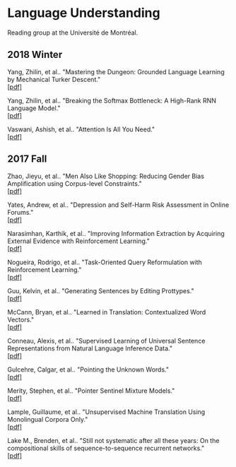 # Language Understanding
Reading group at the Université de Montréal.

## 2018 Winter
Yang, Zhilin, et al.. "Mastering the Dungeon: Grounded Language Learning by Mechanical Turker Descent."
</br>[[pdf]](https://arxiv.org/pdf/1711.07950.pdf)

Yang, Zhilin, et al.. "Breaking the Softmax Bottleneck: A High-Rank RNN Language Model."
</br>[[pdf]](https://arxiv.org/pdf/1711.03953.pdf)

Vaswani, Ashish, et al.. "Attention Is All You Need."
</br>[[pdf]](https://arxiv.org/pdf/1706.03762.pdf)

## 2017 Fall
Zhao, Jieyu, et al.. "Men Also Like Shopping: Reducing Gender Bias Amplification using Corpus-level Constraints."
</br>[[pdf]](http://www.aclweb.org/anthology/D/D17/D17-1319.pdf)

Yates, Andrew, et al.. "Depression and Self-Harm Risk Assessment in Online Forums."
</br>[[pdf]](http://aclweb.org/anthology/D17-1321)

Narasimhan, Karthik, et al.. "Improving Information Extraction by Acquiring External Evidence with Reinforcement Learning."
</br>[[pdf]](https://arxiv.org/pdf/1603.07954.pdf)

Nogueira, Rodrigo, et al.. "Task-Oriented Query Reformulation with Reinforcement Learning."
</br>[[pdf]](https://arxiv.org/pdf/1704.04572.pdf)

Guu, Kelvin, et al.. "Generating Sentences by Editing Prottypes."
</br>[[pdf]](https://arxiv.org/pdf/1709.08878.pdf)

McCann, Bryan, et al.. "Learned in Translation: Contextualized Word Vectors."
</br>[[pdf]](https://arxiv.org/pdf/1708.00107.pdf)

Conneau, Alexis, et al.. "Supervised Learning of Universal Sentence Representations from Natural Language Inference Data."
</br>[[pdf]](https://arxiv.org/pdf/1705.02364.pdf)

Gulcehre, Calgar, et al.. "Pointing the Unknown Words."
</br>[[pdf]](https://arxiv.org/pdf/1603.08148.pdf)

Merity, Stephen, et al.. "Pointer Sentinel Mixture Models."
</br>[[pdf]](https://arxiv.org/pdf/1609.07843.pdf)

Lample, Guillaume, et al.. "Unsupervised Machine Translation Using Monolingual Corpora Only."
</br>[[pdf]](https://arxiv.org/pdf/1711.00043.pdf)

Lake M., Brenden, et al.. "Still not systematic after all these years: On the compositional skills of sequence-to-sequence recurrent networks."
</br>[[pdf]](https://arxiv.org/pdf/1711.00350.pdf)
